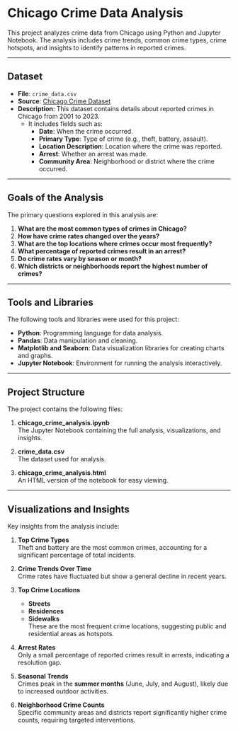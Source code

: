 # Chicago Crime Data Analysis
This project analyzes crime data from Chicago using Python and Jupyter Notebook. The analysis includes crime trends, common crime types, crime hotspots, and insights to identify patterns in reported crimes.

---

## Dataset
- **File**: `crime_data.csv`
- **Source**: [Chicago Crime Dataset](https://pennstateoffice365-my.sharepoint.com/:x:/g/personal/cmk6803_psu_edu/Efr4G41aOV9JqbLezWgPwCEBJKM2lcsr_Z6lONSZhBZo-A?e=7sP2l2)
- **Description**: This dataset contains details about reported crimes in Chicago from 2001 to 2023.  
  - It includes fields such as:
    - **Date**: When the crime occurred.
    - **Primary Type**: Type of crime (e.g., theft, battery, assault).
    - **Location Description**: Location where the crime was reported.
    - **Arrest**: Whether an arrest was made.
    - **Community Area**: Neighborhood or district where the crime occurred.

---

## Goals of the Analysis
The primary questions explored in this analysis are:

1. **What are the most common types of crimes in Chicago?**
2. **How have crime rates changed over the years?**
3. **What are the top locations where crimes occur most frequently?**
4. **What percentage of reported crimes result in an arrest?**
5. **Do crime rates vary by season or month?**
6. **Which districts or neighborhoods report the highest number of crimes?**

---

## Tools and Libraries
The following tools and libraries were used for this project:

- **Python**: Programming language for data analysis.
- **Pandas**: Data manipulation and cleaning.
- **Matplotlib and Seaborn**: Data visualization libraries for creating charts and graphs.
- **Jupyter Notebook**: Environment for running the analysis interactively.

---

## Project Structure
The project contains the following files:

1. **chicago_crime_analysis.ipynb**  
   The Jupyter Notebook containing the full analysis, visualizations, and insights.

2. **crime_data.csv**  
   The dataset used for analysis.

3. **chicago_crime_analysis.html**  
   An HTML version of the notebook for easy viewing.

---

## Visualizations and Insights
Key insights from the analysis include:

1. **Top Crime Types**  
   Theft and battery are the most common crimes, accounting for a significant percentage of total incidents.

2. **Crime Trends Over Time**  
   Crime rates have fluctuated but show a general decline in recent years.

3. **Top Crime Locations**  
   - **Streets**
   - **Residences**
   - **Sidewalks**  
   These are the most frequent crime locations, suggesting public and residential areas as hotspots.

4. **Arrest Rates**  
   Only a small percentage of reported crimes result in arrests, indicating a resolution gap.

5. **Seasonal Trends**  
   Crimes peak in the **summer months** (June, July, and August), likely due to increased outdoor activities.

6. **Neighborhood Crime Counts**  
   Specific community areas and districts report significantly higher crime counts, requiring targeted interventions.
